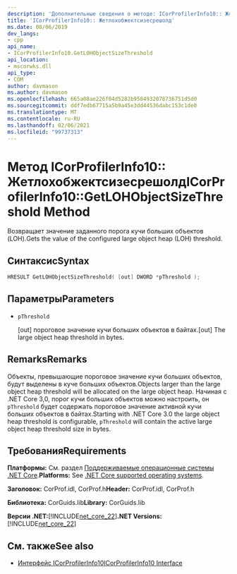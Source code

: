 ```yaml
---
description: 'Дополнительные сведения о методе: ICorProfilerInfo10:: Жетлохобжектсизесрешолд'
title: 'ICorProfilerInfo10:: Жетлохобжектсизесрешолд'
ms.date: 08/06/2019
dev_langs:
- cpp
api_name:
- ICorProfilerInfo10.GetLOHObjectSizeThreshold
api_location:
- mscorwks.dll
api_type:
- COM
author: davmason
ms.author: davmason
ms.openlocfilehash: 665a08ae226f04d5282b9584932078736751d5d0
ms.sourcegitcommit: ddf7edb67715a5b9a45e3dd44536dabc153c1de0
ms.translationtype: MT
ms.contentlocale: ru-RU
ms.lasthandoff: 02/06/2021
ms.locfileid: "99737313"
---
```

# <a name="icorprofilerinfo10getlohobjectsizethreshold-method"></a><span data-ttu-id="83271-103">Метод ICorProfilerInfo10:: Жетлохобжектсизесрешолд</span><span class="sxs-lookup"><span data-stu-id="83271-103">ICorProfilerInfo10::GetLOHObjectSizeThreshold Method</span></span>

<span data-ttu-id="83271-104">Возвращает значение заданного порога кучи больших объектов (LOH).</span><span class="sxs-lookup"><span data-stu-id="83271-104">Gets the value of the configured large object heap (LOH) threshold.</span></span>

## <a name="syntax"></a><span data-ttu-id="83271-105">Синтаксис</span><span class="sxs-lookup"><span data-stu-id="83271-105">Syntax</span></span>

```cpp
HRESULT GetLOHObjectSizeThreshold( [out] DWORD *pThreshold );
```

## <a name="parameters"></a><span data-ttu-id="83271-106">Параметры</span><span class="sxs-lookup"><span data-stu-id="83271-106">Parameters</span></span>

- `pThreshold`

  <span data-ttu-id="83271-107">\[out] пороговое значение кучи больших объектов в байтах.</span><span class="sxs-lookup"><span data-stu-id="83271-107">\[out] The large object heap threshold in bytes.</span></span>

## <a name="remarks"></a><span data-ttu-id="83271-108">Remarks</span><span class="sxs-lookup"><span data-stu-id="83271-108">Remarks</span></span>

<span data-ttu-id="83271-109">Объекты, превышающие пороговое значение кучи больших объектов, будут выделены в куче больших объектов.</span><span class="sxs-lookup"><span data-stu-id="83271-109">Objects larger than the large object heap threshold will be allocated on the large object heap.</span></span> <span data-ttu-id="83271-110">Начиная с .NET Core 3,0, порог кучи больших объектов можно настроить, он `pThreshold` будет содержать пороговое значение активной кучи больших объектов в байтах.</span><span class="sxs-lookup"><span data-stu-id="83271-110">Starting with .NET Core 3.0 the large object heap threshold is configurable, `pThreshold` will contain the active large object heap threshold size in bytes.</span></span>

## <a name="requirements"></a><span data-ttu-id="83271-111">Требования</span><span class="sxs-lookup"><span data-stu-id="83271-111">Requirements</span></span>

<span data-ttu-id="83271-112">**Платформы:** См. раздел [Поддерживаемые операционные системы .NET Core](../../../core/install/windows.md?pivots=os-windows).</span><span class="sxs-lookup"><span data-stu-id="83271-112">**Platforms:** See [.NET Core supported operating systems](../../../core/install/windows.md?pivots=os-windows).</span></span>

<span data-ttu-id="83271-113">**Заголовок:** CorProf.idl, CorProf.h</span><span class="sxs-lookup"><span data-stu-id="83271-113">**Header:** CorProf.idl, CorProf.h</span></span>

<span data-ttu-id="83271-114">**Библиотека:** CorGuids.lib</span><span class="sxs-lookup"><span data-stu-id="83271-114">**Library:** CorGuids.lib</span></span>

<span data-ttu-id="83271-115">**Версии .NET:**[!INCLUDE[net_core_22](../../../../includes/net-core-30-md.md)]</span><span class="sxs-lookup"><span data-stu-id="83271-115">**.NET Versions:** [!INCLUDE[net_core_22](../../../../includes/net-core-30-md.md)]</span></span>

## <a name="see-also"></a><span data-ttu-id="83271-116">См. также</span><span class="sxs-lookup"><span data-stu-id="83271-116">See also</span></span>

- [<span data-ttu-id="83271-117">Интерфейс ICorProfilerInfo10</span><span class="sxs-lookup"><span data-stu-id="83271-117">ICorProfilerInfo10 Interface</span></span>](icorprofilerinfo10-interface.md)
